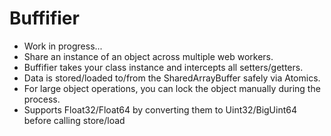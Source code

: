 # Buffifier
- Work in progress...
- Share an instance of an object across multiple web workers.
- Buffifier takes your class instance and intercepts all setters/getters.
- Data is stored/loaded to/from the SharedArrayBuffer safely via Atomics.
- For large object operations, you can lock the object manually during the process.
- Supports Float32/Float64 by converting them to Uint32/BigUint64 before calling store/load
